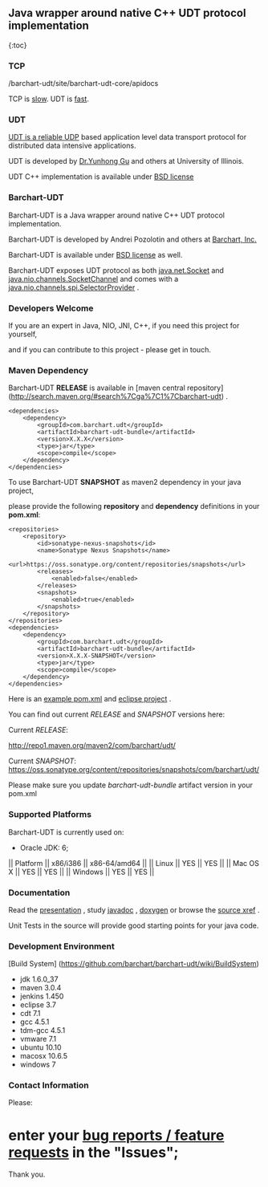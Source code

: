 <!--

    Copyright (C) 2011-2012 Barchart, Inc. <http://www.barchart.com/>

    All rights reserved. Licensed under the OSI BSD License.

    http://www.opensource.org/licenses/bsd-license.php

-->

## Java wrapper around native C++ UDT protocol implementation
{:toc}

### TCP 

/barchart-udt/site/barchart-udt-core/apidocs

TCP is [slow](http://barchart-udt.googlecode.com/svn/site/presentation/img6.html). 
UDT is [fast](http://barchart-udt.googlecode.com/svn/site/presentation/img9.html).

### UDT

[UDT is a reliable UDP](http://udt.sourceforge.net)
based application level data transport protocol for distributed data intensive applications.


UDT is developed by 
[Dr.Yunhong Gu](http://users.lac.uic.edu/~yunhong)
and others at University of Illinois.

UDT C++ implementation is available under 
[BSD license](http://udt.sourceforge.net/license.html)

### Barchart-UDT

Barchart-UDT is a Java wrapper around native C++ UDT protocol implementation.

Barchart-UDT is developed by Andrei Pozolotin and others at
[Barchart, Inc.](http://www.barchart.com)

Barchart-UDT is available under
[BSD license](http://udt.sourceforge.net/license.html)
as well.

Barchart-UDT exposes UDT protocol as both 
[java.net.Socket](http://java.sun.com/javase/6/docs/api/java/net/Socket.html)
and 
[java.nio.channels.SocketChannel](http://java.sun.com/javase/6/docs/api/java/nio/channels/SocketChannel.html)
and comes with a 
[java.nio.channels.spi.SelectorProvider](http://java.sun.com/javase/6/docs/api/java/nio/channels/spi/SelectorProvider.html)
.

### Developers Welcome

If you are an expert in Java, NIO, JNI, C++, if you need this project for yourself,

and if you can contribute to this project - please get in touch.

### Maven Dependency

Barchart-UDT **RELEASE** is available in
[maven central repository]
(http://search.maven.org/#search%7Cga%7C1%7Cbarchart-udt)
.

```
<dependencies>
	<dependency>
		<groupId>com.barchart.udt</groupId>
		<artifactId>barchart-udt-bundle</artifactId>
		<version>X.X.X</version>
		<type>jar</type>
		<scope>compile</scope>
	</dependency>
</dependencies>
```

To use Barchart-UDT **SNAPSHOT** as maven2 dependency in your java project, 

please provide the following **repository** and **dependency** definitions in your **pom.xml**:

```
<repositories>
	<repository>
		<id>sonatype-nexus-snapshots</id>
		<name>Sonatype Nexus Snapshots</name>
		<url>https://oss.sonatype.org/content/repositories/snapshots</url>
		<releases>
			<enabled>false</enabled>
		</releases>
		<snapshots>
			<enabled>true</enabled>
		</snapshots>
	</repository>
</repositories>
<dependencies>
	<dependency>
		<groupId>com.barchart.udt</groupId>
		<artifactId>barchart-udt-bundle</artifactId>
		<version>X.X.X-SNAPSHOT</version>
		<type>jar</type>
		<scope>compile</scope>
	</dependency>
</dependencies>
```
Here is an
[example pom.xml](http://code.google.com/p/barchart-udt/source/browse/trunk/test-deps/pom.xml)
and
[eclipse project](http://code.google.com/p/barchart-udt/source/browse/trunk/test-deps/)
.

You can find out current *RELEASE* and *SNAPSHOT* versions here: 

Current *RELEASE*:

http://repo1.maven.org/maven2/com/barchart/udt/

Current *SNAPSHOT*:
<br>
https://oss.sonatype.org/content/repositories/snapshots/com/barchart/udt/

Please make sure you update *barchart-udt-bundle* artifact version in your pom.xml


### Supported Platforms

Barchart-UDT is currently used on:

* Oracle JDK: 6;
  
|| Platform || x86/i386 || x86-64/amd64 ||
|| Linux    ||     YES  ||     YES      ||
|| Mac OS X ||     YES  ||     YES      ||
|| Windows  ||     YES  ||     YES      ||


### Documentation

Read the 
[presentation](http://barchart-udt.googlecode.com/svn/site/presentation/udt-2009.html)
, study 
[javadoc](http://barchart.github.com/barchart-udt/site/barchart-udt-core/apidocs/index.html)
,
[doxygen](http://barchart.github.com/barchart-udt/site/barchart-udt-core/doxygen/index.html)
or browse the
[source xref](http://barchart.github.com/barchart-udt/site/barchart-udt-core/xref/index.html)
. 

Unit Tests in the source will provide good starting points for your java code.

### Development Environment

[Build System]
(https://github.com/barchart/barchart-udt/wiki/BuildSystem)
 * jdk 1.6.0_37
 * maven 3.0.4
 * jenkins 1.450
 * eclipse 3.7
 * cdt 7.1
 * gcc 4.5.1
 * tdm-gcc 4.5.1
 * vmware 7.1
 * ubuntu 10.10
 * macosx 10.6.5
 * windows 7
 
### Contact Information

Please:
 # enter your [bug reports / feature requests](https://github.com/barchart/barchart-udt/issues) in the "Issues";

Thank you.

